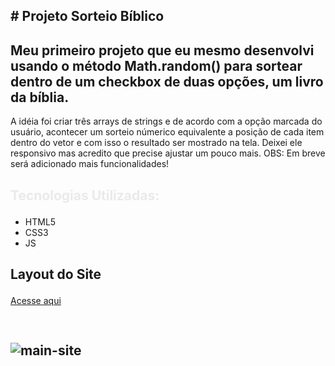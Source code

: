 ## <p> # Projeto Sorteio Bíblico</p>
## Meu primeiro projeto que eu mesmo desenvolvi usando o método Math.random() para sortear dentro de um checkbox de duas opções, um livro da bíblia.
A idéia foi criar três arrays de strings e de acordo com a opção marcada do usuário, acontecer um sorteio númerico equivalente a posição de cada item dentro do vetor e com isso o 
resultado ser mostrado na tela.
Deixei ele responsivo mas acredito que precise ajustar um pouco mais.
OBS: Em breve será adicionado mais funcionalidades!
## <p style="color: #eaeaea; font-weight: bold;">Tecnologias Utilizadas:</p>
- HTML5
- CSS3
- JS

## <p>Layout do Site</p>
<a href="https://felipevianaa7.github.io/sorteiobiblico/">Acesse aqui</a>

## <p style="width: 600px; height: 1200px; padding-top: 30px;">![main-site](https://user-images.githubusercontent.com/53532151/152350553-0f2ce60c-39db-4d9e-9151-05d30ed47241.png)</p>


